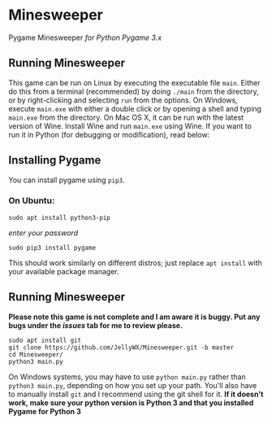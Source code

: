 # Minesweeper
Pygame Minesweeper _for Python Pygame 3.x_

## Running Minesweeper
This game can be run on Linux by executing the executable file `main`. Either do this from a terminal (recommended) by doing `./main` from the directory, or by right-clicking and selecting `run` from the options. On Windows, execute `main.exe` with either a double click or by opening a shell and typing `main.exe` from the directory. On Mac OS X, it can be run with the latest version of Wine. Install Wine and run `main.exe` using Wine. If you want to run it in Python (for debugging or modification), read below:

## Installing Pygame
You can install pygame using `pip3`.

### On Ubuntu:

`sudo apt install python3-pip`

*enter your password*

`sudo pip3 install pygame`

This should work similarly on different distros; just replace `apt install` with your available package manager.

## Running Minesweeper
__Please note this game is not complete and I am aware it is buggy. Put any bugs under the *issues* tab for me to review please.__

```
sudo apt install git
git clone https://github.com/JellyWX/Minesweeper.git -b master
cd Minesweeper/
python3 main.py
```

On Windows systems, you may have to use `python main.py` rather than `python3 main.py`, depending on how you set up your path. You'll also have to manually install `git` and I recommend using the git shell for it. __If it doesn't work, make sure your python version is Python 3 and that you installed Pygame for Python 3__
